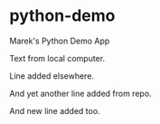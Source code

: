 # python-demo

Marek's Python Demo App

Text from local computer.

Line added elsewhere.

And yet another line added from repo.

And new line added too.
